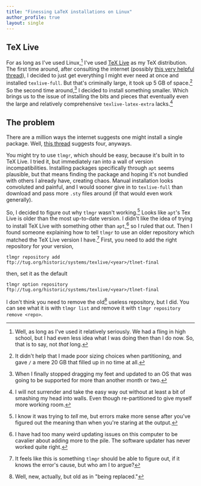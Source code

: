 ```yaml
---
title: "Finessing LaTeX installations on Linux"
author_profile: true
layout: single
---
```


## TeX Live
For as long as I've used Linux,[^1] I've used [TeX Live](https://tug.org/texlive/) as my TeX distribution.
The first time around, after consulting the internet (possibly [this very helpful thread](https://tex.stackexchange.com/questions/245982/differences-between-texlive-packages-in-linux)), I decided to just get everything I might ever need at once and installed `texlive-full`.
But that's criminally large, it took up 5 GB of space.[^2]
So the second time around,[^3] I decided to install something smaller.
Which brings us to the issue of installing the bits and pieces that eventually even the large and relatively comprehensive `texlive-latex-extra` lacks.[^4]

## The problem
There are a million ways the internet suggests one might install a single package.
Well, [this thread](https://tex.stackexchange.com/questions/73016/how-do-i-install-an-individual-package-on-a-linux-system) suggests four, anyways.

You might try to use `tlmgr`, which should be easy, because it's built in to TeX Live.
I tried it, but immediately ran into a wall of version incompatibilities.
Installing packages specifically through `apt` seems plausible, but that means finding the package and hoping it's not bundled with others I already have, creating chaos.
Manual installation looks convoluted and painful, and I would sooner give in to `texlive-full` than download and pass more `.sty` files around (if that would even work generally).

So, I decided to figure out why `tlmgr` wasn't working.[^5]
Looks like `apt`'s Tex Live is older than the most up-to-date version.
I didn't like the idea of trying to install TeX Live with something other than `apt`,[^6] so I ruled that out.
Then I found someone explaining how to tell `tlmgr` to use an older repository which matched the TeX Live version I have.[^7]
First, you need to add the right repository for your version,
```
tlmgr repository add ftp://tug.org/historic/systems/texlive/<year>/tlnet-final
```
then, set it as the default
```
tlmgr option repository ftp://tug.org/historic/systems/texlive/<year>/tlnet-final
```
I don't think you need to remove the old[^8] useless repository, but I did. 
You can see what it is with `tlmgr list` and remove it with `tlmgr repository remove <repo>`.

[^1]: Well, as long as I've used it relatively seriously. We had a fling in high school, but I had even less idea what I was doing then than I do now. So, that is to say, not _that_ long.
[^2]: It didn't help that I made poor sizing choices when partitioning, and gave `/` a mere 20 GB that filled up in no time at all.
[^3]: When I finally stopped dragging my feet and updated to an OS that was going to be supported for more than another month or two.
[^4]: I will not surrender and take the easy way out without at least a bit of smashing my head into walls. Even though re-partitioned to give myself more working room.
[^5]: I know it was trying to _tell_ me, but errors make more sense after you've figured out the meaning than when you're staring at the output.
[^6]: I have had too many weird updating issues on this computer to be cavalier about adding more to the pile. The software updater has never worked quite right.
[^7]: It feels like this is something `tlmgr` should be able to figure out, if it knows the error's cause, but who am I to argue?
[^8]: Well, new, actually, but old as in "being replaced."